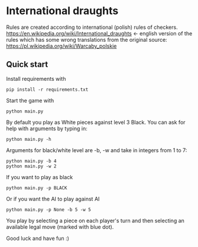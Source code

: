 # International draughts
Rules are created according to international (polish) rules of checkers.
https://en.wikipedia.org/wiki/International_draughts <- english version of the rules which has some wrong translations from the original source: 
https://pl.wikipedia.org/wiki/Warcaby_polskie

## Quick start
Install requirements with
```shell
pip install -r requirements.txt
```

Start the game with
```shell
python main.py
```

By default you play as White pieces against level 3 Black.
You can ask for help with arguments by typing in: 
```shell
python main.py -h
```

Arguments for black/white level are -b, -w and take in integers from 1 to 7: 
```shell
python main.py -b 4
python main.py -w 2
```

If you want to play as black
```shell
python main.py -p BLACK
```

Or if you want the AI to play against AI
```shell
python main.py -p None -b 5 -w 5
```

You play by selecting a piece on each player's turn and then selecting an available legal move (marked with blue dot). 

Good luck and have fun :) 

